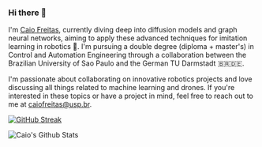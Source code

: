 ### Hi there 👋

I'm [Caio Freitas](https://caio-freitas.github.io/), currently diving deep into diffusion models and graph neural networks, aiming to apply these advanced techniques for imitation learning in robotics 🤖. I'm pursuing a double degree (diploma + master's) in Control and Automation Engineering through a collaboration between the Brazilian University of Sao Paulo and the German TU Darmstadt 🇧🇷🇩🇪. 

I'm passionate about collaborating on innovative robotics projects and love discussing all things related to machine learning and drones. If you're interested in these topics or have a project in mind, feel free to reach out to me at caiofreitas@usp.br.

[![GitHub Streak](https://github-readme-streak-stats.herokuapp.com/?user=caio-freitas&theme=graywhite)](https://github.com/caio-freitas)

![Caio's Github Stats](https://github-readme-stats.vercel.app/api?username=caio-freitas&count_private=true&show_icons=true&hide=contribs&theme=graywhite)
